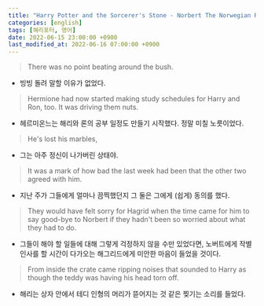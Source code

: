 ```yaml
---
title: "Harry Potter and the Sorcerer's Stone - Norbert The Norwegian Ridgeback"
categories: [english]
tags: [해리포터, 영어]
date: 2022-06-15 23:00:00 +0900
last_modified_at: 2022-06-16 07:00:00 +0900
---
```

> There was no point beating around the bush.
- 빙빙 돌려 말할 이유가 없었다.

> Hermione had now started making study schedules for Harry and Ron, too. It was driving them nuts.
- 헤르미온느는 해리와 론의 공부 일정도 만들기 시작했다. 정말 미칠 노릇이었다.

> He's lost his marbles,
- 그는 아주 정신이 나가버린 상태야.

> It was a mark of how bad the last week had been that the other two agreed with him.
- 지난 주가 그들에게 얼마나 끔찍했던지 그 둘은 그에게 (쉽게) 동의를 했다.

> They would have felt sorry for Hagrid when the time came for him to say good-bye to Norbert if they hadn't been so worried about what they had to do.
- 그들이 해야 할 일들에 대해 그렇게 걱정하지 않을 수만 있었다면, 노버트에게 작별인사를 할 시간이 다가오는 해그리드에게 미안한 마음이 들었을 것이다.

> From inside the crate came ripping noises that sounded to Harry as though the teddy was having his head torn off.
- 해리는 상자 안에서 테디 인형의 머리가 뜯어지는 것 같은 찢기는 소리를 들었다.